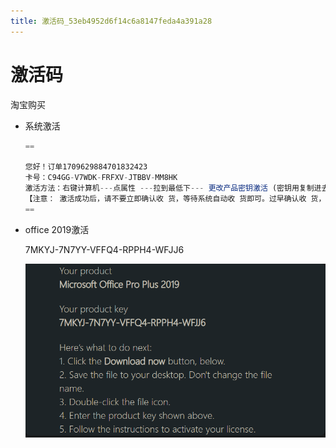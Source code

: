 ```yaml
---
title: 激活码_53eb4952d6f14c6a8147feda4a391a28
---
```


# 激活码

淘宝购买

- 系统激活
    
    ```jsx
    ==
    
    您好！订单1709629884701832423
    卡号：C94GG-V7WDK-FRFXV-JTBBV-MM8HK
    激活方法：右键计算机---点属性 ---拉到最低下--- 更改产品密钥激活 (密钥用复制进去不会出错)，若激活失败，可能是网络堵塞，重启下电脑，重新输入下即可成功。------------------------------
    【注意： 激活成功后，请不要立即确认收 货，等待系统自动收 货即可。过早确认收 货，对店铺有影响，谢谢理解！】
    ==
    ```
    
- office 2019激活
    
    7MKYJ-7N7YY-VFFQ4-RPPH4-WFJJ6
    
    ![%E6%BF%80%E6%B4%BB%E7%A0%81%2053eb4952d6f14c6a8147feda4a391a28/Untitled.png](%E6%BF%80%E6%B4%BB%E7%A0%81%2053eb4952d6f14c6a8147feda4a391a28/Untitled.png)